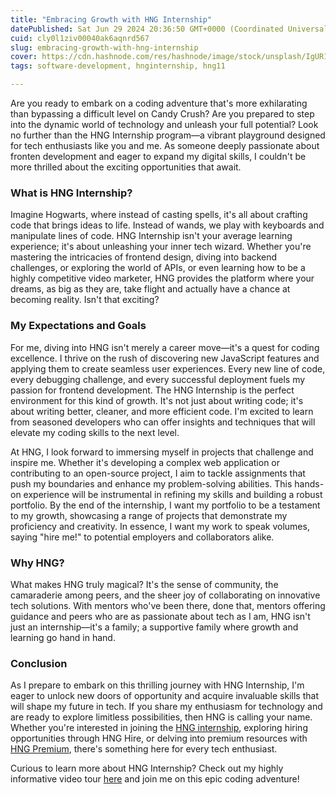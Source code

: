 ```yaml
---
title: "Embracing Growth with HNG Internship"
datePublished: Sat Jun 29 2024 20:36:50 GMT+0000 (Coordinated Universal Time)
cuid: cly0l1ziv00040ak6aqnrd567
slug: embracing-growth-with-hng-internship
cover: https://cdn.hashnode.com/res/hashnode/image/stock/unsplash/IgUR1iX0mqM/upload/2fde3e4cd9a074091a834f5e4c847e62.jpeg
tags: software-development, hnginternship, hng11

---
```


Are you ready to embark on a coding adventure that's more exhilarating than bypassing a difficult level on Candy Crush? Are you prepared to step into the dynamic world of technology and unleash your full potential? Look no further than the HNG Internship program—a vibrant playground designed for tech enthusiasts like you and me. As someone deeply passionate about fronten development and eager to expand my digital skills, I couldn't be more thrilled about the exciting opportunities that await.

### What is HNG Internship?

Imagine Hogwarts, where instead of casting spells, it's all about crafting code that brings ideas to life. Instead of wands, we play with keyboards and manipulate lines of code. HNG Internship isn't your average learning experience; it's about unleashing your inner tech wizard. Whether you're mastering the intricacies of frontend design, diving into backend challenges, or exploring the world of APIs, or even learning how to be a highly competitive video marketer, HNG provides the platform where your dreams, as big as they are, take flight and actually have a chance at becoming reality. Isn't that exciting?

### My Expectations and Goals

For me, diving into HNG isn't merely a career move—it's a quest for coding excellence. I thrive on the rush of discovering new JavaScript features and applying them to create seamless user experiences. Every new line of code, every debugging challenge, and every successful deployment fuels my passion for frontend development. The HNG Internship is the perfect environment for this kind of growth. It's not just about writing code; it's about writing better, cleaner, and more efficient code. I'm excited to learn from seasoned developers who can offer insights and techniques that will elevate my coding skills to the next level.

At HNG, I look forward to immersing myself in projects that challenge and inspire me. Whether it's developing a complex web application or contributing to an open-source project, I aim to tackle assignments that push my boundaries and enhance my problem-solving abilities. This hands-on experience will be instrumental in refining my skills and building a robust portfolio. By the end of the internship, I want my portfolio to be a testament to my growth, showcasing a range of projects that demonstrate my proficiency and creativity. In essence, I want my work to speak volumes, saying "hire me!" to potential employers and collaborators alike.

### Why HNG?

What makes HNG truly magical? It's the sense of community, the camaraderie among peers, and the sheer joy of collaborating on innovative tech solutions. With mentors who've been there, done that, mentors offering guidance and peers who are as passionate about tech as I am, HNG isn't just an internship—it's a family; a supportive family where growth and learning go hand in hand.

### Conclusion

As I prepare to embark on this thrilling journey with HNG Internship, I'm eager to unlock new doors of opportunity and acquire invaluable skills that will shape my future in tech. If you share my enthusiasm for technology and are ready to explore limitless possibilities, then HNG is calling your name. Whether you're interested in joining the [HNG internship](http://hng.tech/internship), exploring hiring opportunities through HNG Hire, or delving into premium resources with [HNG Premium](http://hng.tech/premium), there's something here for every tech enthusiast.

Curious to learn more about HNG Internship? Check out my highly informative video tour [here](https://www.youtube.com/watch?v=tQnss6w9V7c) and join me on this epic coding adventure!